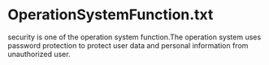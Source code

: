 # OperationSystemFunction.txt
security is one of the operation system function.The operation system uses password protection to protect user data and personal information from unauthorized user. 

